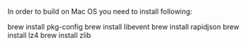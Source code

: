 In order to build on Mac OS you need to install following:

brew install pkg-config
brew install libevent
brew install rapidjson
brew install lz4
brew install zlib
